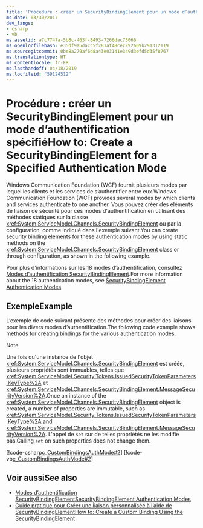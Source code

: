 ```yaml
---
title: 'Procédure : créer un SecurityBindingElement pour un mode d’authentification spécifié'
ms.date: 03/30/2017
dev_langs:
- csharp
- vb
ms.assetid: a7c7747a-5b8c-463f-8493-7266dac75066
ms.openlocfilehash: e35df9a5dacc5f281af48cec292a09b291312119
ms.sourcegitcommit: 0be8a279af6d8a43e03141e349d3efd5d35f8767
ms.translationtype: HT
ms.contentlocale: fr-FR
ms.lasthandoff: 04/18/2019
ms.locfileid: "59124512"
---
```

# <a name="how-to-create-a-securitybindingelement-for-a-specified-authentication-mode"></a><span data-ttu-id="fc83d-102">Procédure : créer un SecurityBindingElement pour un mode d’authentification spécifié</span><span class="sxs-lookup"><span data-stu-id="fc83d-102">How to: Create a SecurityBindingElement for a Specified Authentication Mode</span></span>
<span data-ttu-id="fc83d-103">Windows Communication Foundation (WCF) fournit plusieurs modes par lequel les clients et les services de s’authentifier entre eux.</span><span class="sxs-lookup"><span data-stu-id="fc83d-103">Windows Communication Foundation (WCF) provides several modes by which clients and services authenticate to one another.</span></span> <span data-ttu-id="fc83d-104">Vous pouvez créer des éléments de liaison de sécurité pour ces modes d'authentification en utilisant des méthodes statiques sur la classe <xref:System.ServiceModel.Channels.SecurityBindingElement> ou par la configuration, comme indiqué dans l'exemple suivant.</span><span class="sxs-lookup"><span data-stu-id="fc83d-104">You can create security binding elements for these authentication modes by using static methods on the <xref:System.ServiceModel.Channels.SecurityBindingElement> class or through configuration, as shown in the following example.</span></span>  
  
 <span data-ttu-id="fc83d-105">Pour plus d’informations sur les 18 modes d’authentification, consultez [Modes d’authentification SecurityBindingElement](../../../../docs/framework/wcf/feature-details/securitybindingelement-authentication-modes.md).</span><span class="sxs-lookup"><span data-stu-id="fc83d-105">For more information about the 18 authentication modes, see [SecurityBindingElement Authentication Modes](../../../../docs/framework/wcf/feature-details/securitybindingelement-authentication-modes.md).</span></span>  
  
## <a name="example"></a><span data-ttu-id="fc83d-106">Exemple</span><span class="sxs-lookup"><span data-stu-id="fc83d-106">Example</span></span>  
 <span data-ttu-id="fc83d-107">L’exemple de code suivant présente des méthodes pour créer des liaisons pour les divers modes d’authentification.</span><span class="sxs-lookup"><span data-stu-id="fc83d-107">The following code example shows methods for creating bindings for the various authentication modes.</span></span>  
  
> [!NOTE]
>  <span data-ttu-id="fc83d-108">Une fois qu'une instance de l'objet <xref:System.ServiceModel.Channels.SecurityBindingElement> est créée, plusieurs propriétés sont immuables, telles que <xref:System.ServiceModel.Security.Tokens.IssuedSecurityTokenParameters.KeyType%2A> et <xref:System.ServiceModel.Channels.SecurityBindingElement.MessageSecurityVersion%2A>.</span><span class="sxs-lookup"><span data-stu-id="fc83d-108">Once an instance of the <xref:System.ServiceModel.Channels.SecurityBindingElement> object is created, a number of properties are immutable, such as <xref:System.ServiceModel.Security.Tokens.IssuedSecurityTokenParameters.KeyType%2A> and <xref:System.ServiceModel.Channels.SecurityBindingElement.MessageSecurityVersion%2A>.</span></span> <span data-ttu-id="fc83d-109">L'appel de `set` sur de telles propriétés ne les modifie pas.</span><span class="sxs-lookup"><span data-stu-id="fc83d-109">Calling `set` on such properties does not change them.</span></span>  
  
 [!code-csharp[c_CustomBindingsAuthMode#2](../../../../samples/snippets/csharp/VS_Snippets_CFX/c_custombindingsauthmode/cs/source.cs#2)]
 [!code-vb[c_CustomBindingsAuthMode#2](../../../../samples/snippets/visualbasic/VS_Snippets_CFX/c_custombindingsauthmode/vb/source.vb#2)]  
  
## <a name="see-also"></a><span data-ttu-id="fc83d-110">Voir aussi</span><span class="sxs-lookup"><span data-stu-id="fc83d-110">See also</span></span>

- [<span data-ttu-id="fc83d-111">Modes d’authentification SecurityBindingElement</span><span class="sxs-lookup"><span data-stu-id="fc83d-111">SecurityBindingElement Authentication Modes</span></span>](../../../../docs/framework/wcf/feature-details/securitybindingelement-authentication-modes.md)
- [<span data-ttu-id="fc83d-112">Guide pratique pour Créer une liaison personnalisée à l’aide de SecurityBindingElement</span><span class="sxs-lookup"><span data-stu-id="fc83d-112">How to: Create a Custom Binding Using the SecurityBindingElement</span></span>](../../../../docs/framework/wcf/feature-details/how-to-create-a-custom-binding-using-the-securitybindingelement.md)
